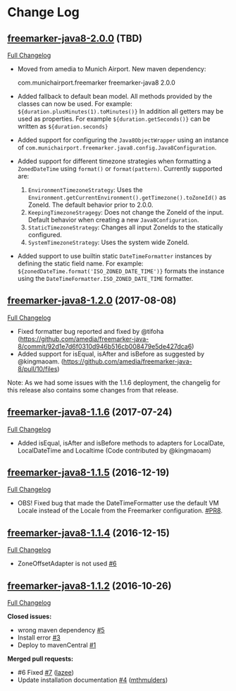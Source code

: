 # Change Log

## [freemarker-java8-2.0.0](https://github.com/Munich-Airport/freemarker-java-8/tree/master) (TBD)
[Full Changelog](https://github.com/Munich-Airport/freemarker-java-8/compare/freemarker-java8-1.2.0...freemarker-java8-2.0.0)

- Moved from amedia to Munich Airport. New maven dependency:

    <groupId>com.munichairport.freemarker</groupId>
    <artifactId>freemarker-java8</artifactId>
    <version>2.0.0</version>

- Added fallback to default bean model. All methods provided by the classes can now be used. For example: `${duration.plusMinutes(1).toMinutes()}`
  In addition all getters may be used as properties. For example `${duration.getSeconds()}` can be written as `${duration.seconds}`
- Added support for configuring the `Java8ObjectWrapper` using an instance of `com.munichairport.freemarker.java8.config.Java8Configuration`. 
- Added support for different timezone strategies when formatting a `ZonedDateTime` using `format()` or `format(pattern)`. Currently supported are:
  1. `EnvironmentTimezoneStrategy`: 
      Uses the `Environment.getCurrentEnvironment().getTimezone().toZoneId()` as ZoneId. The default behavior prior to 2.0.0.
  1. `KeepingTimezoneStragegy`: 
      Does not change the ZoneId of the input. Default behavior when creating a new `Java8Configuration`.
  1. `StaticTimezoneStrategy`:
      Changes all input ZoneIds to the statically configured.
  1. `SystemTimezoneStrategy`:
      Uses the system wide ZoneId.
- Added support to use builtin static `DateTimeFormatter` instances by defining the static field name. 
  For example: `${zonedDateTime.format('ISO_ZONED_DATE_TIME')}` formats the instance using the `DateTimeFormatter.ISO_ZONED_DATE_TIME` formatter.

## [freemarker-java8-1.2.0](https://github.com/amedia/freemarker-java-8/tree/freemarker-java8-1.2.0) (2017-08-08)
[Full Changelog](https://github.com/amedia/freemarker-java-8/compare/freemarker-java8-1.1.5...freemarker-java8-1.2.0)

- Fixed formatter bug reported and fixed by @tifoha (https://github.com/amedia/freemarker-java-8/commit/92d1e7d6f0310d946b516cb008479e5de427dca6)
- Added support for isEqual, isAfter and isBefore as suggested by @kingmaoam. (https://github.com/amedia/freemarker-java-8/pull/10/files)

Note: As we had some issues with the 1.1.6 deployment, the changelig for this release also contains some changes from that release. 


## [freemarker-java8-1.1.6](https://github.com/amedia/freemarker-java-8/tree/freemarker-java8-1.1.6) (2017-07-24)
[Full Changelog](https://github.com/amedia/freemarker-java-8/compare/freemarker-java8-1.1.5...freemarker-java8-1.1.6)

- Added isEqual, isAfter and isBefore methods to adapters for LocalDate, LocalDateTime and Localtime (Code contributed by @kingmaoam)

## [freemarker-java8-1.1.5](https://github.com/amedia/freemarker-java-8/tree/freemarker-java8-1.1.5) (2016-12-19)
[Full Changelog](https://github.com/amedia/freemarker-java-8/compare/freemarker-java8-1.1.4...freemarker-java8-1.1.5)

- OBS! Fixed bug that made the DateTimeFormatter use the default VM Locale instead of the Locale from the Freemarker configuration. [\#PR8](https://github.com/amedia/freemarker-java-8/pull/8).

## [freemarker-java8-1.1.4](https://github.com/amedia/freemarker-java-8/tree/freemarker-java8-1.1.4) (2016-12-15)
[Full Changelog](https://github.com/amedia/freemarker-java-8/compare/freemarker-java8-1.1.2...freemarker-java8-1.1.4)

- ZoneOffsetAdapter is not used [\#6](https://github.com/amedia/freemarker-java-8/issues/6)


## [freemarker-java8-1.1.2](https://github.com/amedia/freemarker-java-8/tree/freemarker-java8-1.1.2) (2016-10-26)

[Full Changelog](https://github.com/amedia/freemarker-java-8/compare/freemarker-java8-1.1.1...freemarker-java8-1.1.2)

**Closed issues:**

- wrong maven dependency  [\#5](https://github.com/amedia/freemarker-java-8/issues/5)
- Install error [\#3](https://github.com/amedia/freemarker-java-8/issues/3)
- Deploy to mavenCentral [\#1](https://github.com/amedia/freemarker-java-8/issues/1)

**Merged pull requests:**

- \#6 Fixed [\#7](https://github.com/amedia/freemarker-java-8/pull/7) ([lazee](https://github.com/lazee))
- Update installation documentation [\#4](https://github.com/amedia/freemarker-java-8/pull/4) ([mthmulders](https://github.com/mthmulders))



